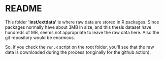# README

This folder **'inst/extdata'** is where raw data are stored in R packages. Since packages
normally have about 3MB in size, and this thesis dataset have hundreds of MB, seems not
appropriate to leave the raw data here. Also the git repository would be enormous.

So, if you check the `run.R` script on the root folder, you'll see that the raw data is downloaded
during the process (originally for the github action).
